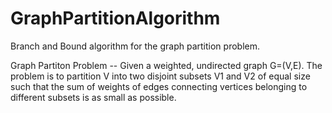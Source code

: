 # GraphPartitionAlgorithm
Branch and Bound algorithm for the graph partition problem.

Graph Partiton Problem -- Given a weighted, undirected graph G=(V,E). The problem is to partition V into two disjoint subsets V1 and V2 of equal size such that the sum of weights of edges connecting vertices belonging to different subsets is as small as possible.
